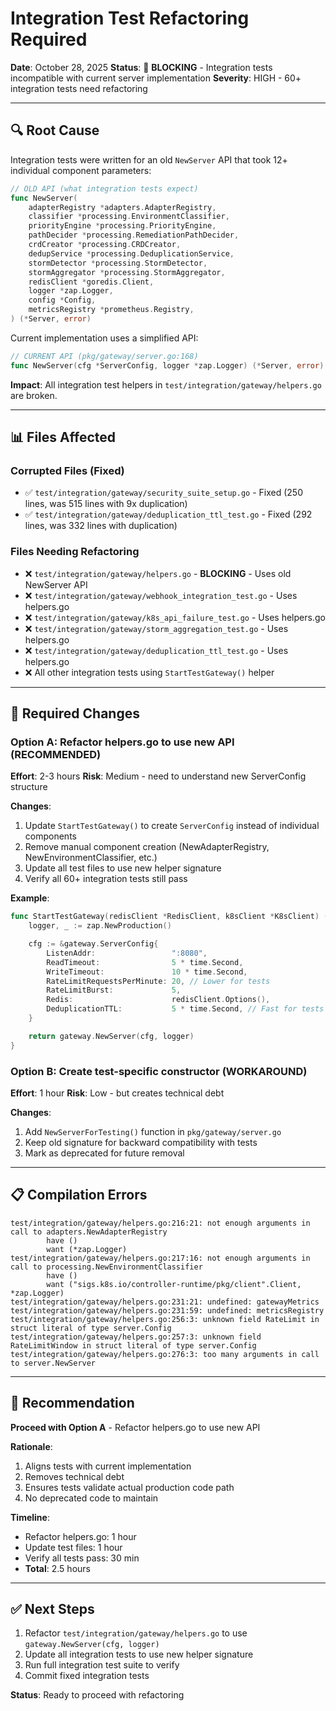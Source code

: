 # Integration Test Refactoring Required

**Date**: October 28, 2025
**Status**: 🚨 **BLOCKING** - Integration tests incompatible with current server implementation
**Severity**: HIGH - 60+ integration tests need refactoring

---

## 🔍 **Root Cause**

Integration tests were written for an old `NewServer` API that took 12+ individual component parameters:

```go
// OLD API (what integration tests expect)
func NewServer(
    adapterRegistry *adapters.AdapterRegistry,
    classifier *processing.EnvironmentClassifier,
    priorityEngine *processing.PriorityEngine,
    pathDecider *processing.RemediationPathDecider,
    crdCreator *processing.CRDCreator,
    dedupService *processing.DeduplicationService,
    stormDetector *processing.StormDetector,
    stormAggregator *processing.StormAggregator,
    redisClient *goredis.Client,
    logger *zap.Logger,
    config *Config,
    metricsRegistry *prometheus.Registry,
) (*Server, error)
```

Current implementation uses a simplified API:

```go
// CURRENT API (pkg/gateway/server.go:168)
func NewServer(cfg *ServerConfig, logger *zap.Logger) (*Server, error)
```

**Impact**: All integration test helpers in `test/integration/gateway/helpers.go` are broken.

---

## 📊 **Files Affected**

### Corrupted Files (Fixed)
- ✅ `test/integration/gateway/security_suite_setup.go` - Fixed (250 lines, was 515 lines with 9x duplication)
- ✅ `test/integration/gateway/deduplication_ttl_test.go` - Fixed (292 lines, was 332 lines with duplication)

### Files Needing Refactoring
- ❌ `test/integration/gateway/helpers.go` - **BLOCKING** - Uses old NewServer API
- ❌ `test/integration/gateway/webhook_integration_test.go` - Uses helpers.go
- ❌ `test/integration/gateway/k8s_api_failure_test.go` - Uses helpers.go
- ❌ `test/integration/gateway/storm_aggregation_test.go` - Uses helpers.go
- ❌ `test/integration/gateway/deduplication_ttl_test.go` - Uses helpers.go
- ❌ All other integration tests using `StartTestGateway()` helper

---

## 🔧 **Required Changes**

### Option A: Refactor helpers.go to use new API (RECOMMENDED)

**Effort**: 2-3 hours
**Risk**: Medium - need to understand new ServerConfig structure

**Changes**:
1. Update `StartTestGateway()` to create `ServerConfig` instead of individual components
2. Remove manual component creation (NewAdapterRegistry, NewEnvironmentClassifier, etc.)
3. Update all test files to use new helper signature
4. Verify all 60+ integration tests still pass

**Example**:
```go
func StartTestGateway(redisClient *RedisClient, k8sClient *K8sClient) (*server.Server, error) {
    logger, _ := zap.NewProduction()

    cfg := &gateway.ServerConfig{
        ListenAddr:                 ":8080",
        ReadTimeout:                5 * time.Second,
        WriteTimeout:               10 * time.Second,
        RateLimitRequestsPerMinute: 20, // Lower for tests
        RateLimitBurst:             5,
        Redis:                      redisClient.Options(),
        DeduplicationTTL:           5 * time.Second, // Fast for tests
    }

    return gateway.NewServer(cfg, logger)
}
```

### Option B: Create test-specific constructor (WORKAROUND)

**Effort**: 1 hour
**Risk**: Low - but creates technical debt

**Changes**:
1. Add `NewServerForTesting()` function in `pkg/gateway/server.go`
2. Keep old signature for backward compatibility with tests
3. Mark as deprecated for future removal

---

## 📋 **Compilation Errors**

```
test/integration/gateway/helpers.go:216:21: not enough arguments in call to adapters.NewAdapterRegistry
        have ()
        want (*zap.Logger)
test/integration/gateway/helpers.go:217:16: not enough arguments in call to processing.NewEnvironmentClassifier
        have ()
        want ("sigs.k8s.io/controller-runtime/pkg/client".Client, *zap.Logger)
test/integration/gateway/helpers.go:231:21: undefined: gatewayMetrics
test/integration/gateway/helpers.go:231:59: undefined: metricsRegistry
test/integration/gateway/helpers.go:256:3: unknown field RateLimit in struct literal of type server.Config
test/integration/gateway/helpers.go:257:3: unknown field RateLimitWindow in struct literal of type server.Config
test/integration/gateway/helpers.go:276:3: too many arguments in call to server.NewServer
```

---

## 🎯 **Recommendation**

**Proceed with Option A** - Refactor helpers.go to use new API

**Rationale**:
1. Aligns tests with current implementation
2. Removes technical debt
3. Ensures tests validate actual production code path
4. No deprecated code to maintain

**Timeline**:
- Refactor helpers.go: 1 hour
- Update test files: 1 hour
- Verify all tests pass: 30 min
- **Total**: 2.5 hours

---

## ✅ **Next Steps**

1. Refactor `test/integration/gateway/helpers.go` to use `gateway.NewServer(cfg, logger)`
2. Update all integration tests to use new helper signature
3. Run full integration test suite to verify
4. Commit fixed integration tests

**Status**: Ready to proceed with refactoring

